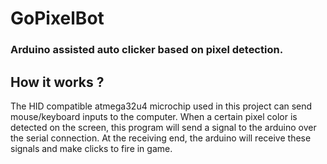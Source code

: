 # GoPixelBot
### Arduino assisted auto clicker based on pixel detection.

## How it works ?
The HID compatible atmega32u4 microchip used in this project can send mouse/keyboard inputs to the computer.
When a certain pixel color is detected on the screen, this program will send a signal to the arduino over the serial connection.
At the receiving end, the arduino will receive these signals and make clicks to fire in game.
